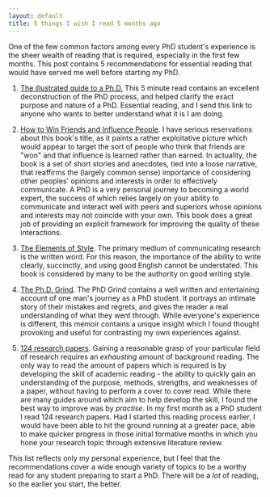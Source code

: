 ```yaml
---
layout: default
title: 5 things I wish I read 5 months ago
---
```


One of the few common factors among every PhD student's experience is
the sheer wealth of reading that is required, especially in the first
few months. This post contains 5 recommendations for essential reading
that would have served me well before starting my PhD.

1. [The illustrated guide to a Ph.D.](http://matt.might.net/articles/phd-school-in-pictures/)
   This 5 minute read contains an excellent deconstruction of the PhD
   process, and helped clarify the exact purpose and nature of a
   PhD. Essential reading, and I send this link to anyone who wants to
   better understand what it is I am doing.

1. [How to Win Friends and Influence People](http://www.amazon.co.uk/dp/0091906814). I
   have serious reservations about this book's title, as it paints a
   rather exploitative picture which would appear to target the sort
   of people who think that friends are "won" and that influence is
   learned rather than earned. In actuality, the book is a set of
   short stories and anecdotes, tied into a loose narrative, that
   reaffirms the (largely common sense) importance of considering
   other peoples' opinions and interests in order to effectively
   communicate. A PhD is a very personal journey to becoming a world
   expert, the success of which relies largely on your ability to
   communicate and interact well with peers and superiors whose
   opinions and interests may not coincide with your own. This book
   does a great job of providing an explicit framework for improving
   the quality of these interactions.
1. [The Elements of Style](http://www.amazon.co.uk/dp/020530902X).
   The primary medium of communicating research is the written
   word. For this reason, the importance of the ability to write
   clearly, succinctly, and using good English cannot be
   understated. This book is considered by many to be the authority on
   good writing style.
1. [The Ph.D. Grind](http://pgbovine.net/PhD-memoir/pguo-PhD-grind.pdf). The
   PhD Grind contains a well written and entertaining account of one
   man's journey as a PhD student. It portrays an intimate story of
   their mistakes and regrets, and gives the reader a real
   understanding of what they went through. While everyone's
   experience is different, this memoir contains a unique insight
   which I found thought provoking and useful for contrasting my own
   experiences against.
1. [124 research papers](http://scholar.google.co.uk/). Gaining a
   reasonable grasp of your particular field of research requires an
   *exhausting* amount of background reading. The only way to read the
   amount of papers which is required is by developing the skill of
   academic reading - the ability to quickly gain an understanding of
   the purpose, methods, strengths, and weaknesses of a paper, without
   having to perform a cover to cover read. While there are many
   guides around which aim to help develop the skill, I found the best
   way to improve was by *practise*. In my first month as a PhD
   student I read 124 research papers. Had I started this reading
   process earlier, I would have been able to hit the ground running
   at a greater pace, able to make quicker progress in those initial
   formative months in which you hone your research topic through
   extensive literature review.

This list reflects only my personal experience, but I feel that the
recommendations cover a wide enough variety of topics to be a worthy
read for any student preparing to start a PhD. There will be a *lot*
of reading, so the earlier you start, the better.
